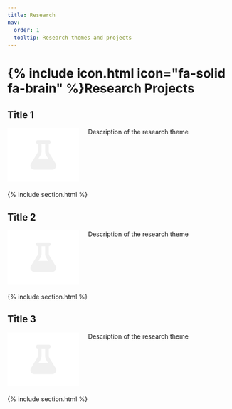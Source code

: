 ```yaml
---
title: Research
nav:
  order: 1
  tooltip: Research themes and projects
---
```


# {% include icon.html icon="fa-solid fa-brain" %}Research Projects

## Title 1
<div style="display: flex; align-items: flex-start; margin-bottom: 20px;">
  <div style="flex: 1; margin-right: 20px;">
    <img src="images/fallback.svg" alt="Image for Title 1" style="max-width: 100%; height: auto; display: block;">
  </div>
  <div style="flex: 2;">
    Description of the research theme
  </div>
</div>

{% include section.html %}

## Title 2
<div style="display: flex; align-items: flex-start; margin-bottom: 20px;">
  <div style="flex: 1; margin-right: 20px;">
    <img src="images/fallback.svg" alt="Image for Title 2" style="max-width: 100%; height: auto; display: block;">
  </div>
  <div style="flex: 2;">
    Description of the research theme
  </div>
</div>

{% include section.html %}

## Title 3
<div style="display: flex; align-items: flex-start; margin-bottom: 20px;">
  <div style="flex: 1; margin-right: 20px;">
    <img src="images/fallback.svg" alt="Image for Title 3" style="max-width: 100%; height: auto; display: block;">
  </div>
  <div style="flex: 2;">
    Description of the research theme
  </div>
</div>

{% include section.html %}
